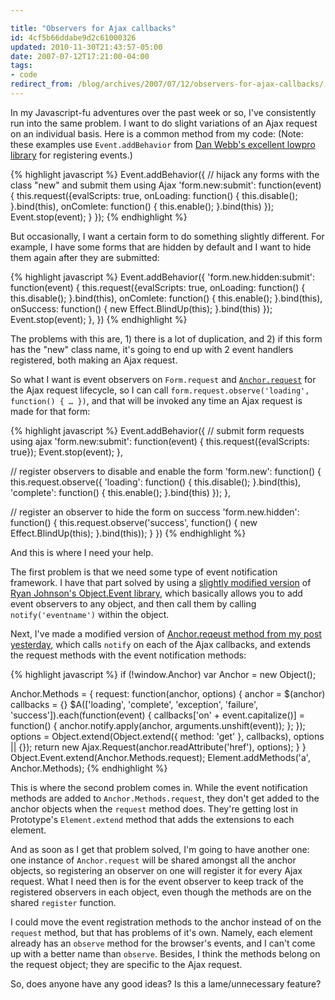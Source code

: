 ```yaml
---

title: "Observers for Ajax callbacks"
id: 4cf5b66ddabe9d2c61000326
updated: 2010-11-30T21:43:57-05:00
date: 2007-07-12T17:21:00-04:00
tags:
- code
redirect_from: /blog/archives/2007/07/12/observers-for-ajax-callbacks/
---
```


In my Javascript-fu adventures over the past week or so, I've consistently run into the same problem. I want to do slight variations of an Ajax request on an individual basis. Here is a common method from my code: (Note: these examples use `Event.addBehavior` from [Dan Webb's excellent lowpro library](http://www.danwebb.net/2006/9/3/low-pro-unobtrusive-scripting-for-prototype) for registering events.)

{% highlight javascript %}
Event.addBehavior({
  // hijack any forms with the class "new" and submit them using Ajax
  'form.new:submit': function(event) {
    this.request({evalScripts: true,
      onLoading: function() { this.disable(); }.bind(this),
      onComlete: function() { this.enable(); }.bind(this)
    });
    Event.stop(event);
  }
});
{% endhighlight %}

But occasionally, I want a certain form to do something slightly different. For example, I have some forms that are hidden by default and I want to hide them again after they are submitted:

{% highlight javascript %}
Event.addBehavior({
  'form.new.hidden:submit': function(event) {
    this.request({evalScripts: true,
      onLoading: function() { this.disable(); }.bind(this),
      onComlete: function() { this.enable(); }.bind(this),
      onSuccess: function() { new Effect.BlindUp(this); }.bind(this)
    });
    Event.stop(event);
  },
})
{% endhighlight %}

The problems with this are, 1) there is a lot of duplication, and 2) if this form has the "new" class name, it's going to end up with 2 event handlers registered, both making an Ajax request.

So what I want is event observers on `Form.request` and [`Anchor.request`](/2007/7/11/adding-dom-methods-with-prototype) for the Ajax request lifecycle, so I can call `form.request.observe('loading', function() { … })`, and that will be invoked any time an Ajax request is made for that form:

{% highlight javascript %}
Event.addBehavior({
  // submit form requests using ajax
  'form.new:submit': function(event) {
    this.request({evalScripts: true});
    Event.stop(event);
  },

  // register observers to disable and enable the form
  'form.new': function() {
    this.request.observe({
      'loading': function() { this.disable(); }.bind(this),
      'complete': function() { this.enable(); }.bind(this)
    });
  },

  // register an observer to hide the form on success
  'form.new.hidden': function() {
    this.request.observe('success', function() {
      new Effect.BlindUp(this);
    }.bind(this));
  }
})
{% endhighlight %}

And this is where I need your help.

The first problem is that we need some type of event notification framework. I have that part solved by using a [slightly modified version](http://source.collectiveidea.com/public/rails/javascripts/object.event.js) of [Ryan Johnson's Object.Event library](http://livepipe.net/projects/object_event/), which basically allows you to add event observers to any object, and then call them by calling `notify('eventname')` within the object.

Next, I've made a modified version of [Anchor.reqeust method from my post yesterday](/2007/7/11/adding-dom-methods-with-prototype), which calls `notify` on each of the Ajax callbacks, and extends the request methods with the event notification methods:

{% highlight javascript %}
if (!window.Anchor) var Anchor = new Object();

Anchor.Methods = {
  request: function(anchor, options) {
    anchor = $(anchor)
    callbacks = {}
    $A(['loading', 'complete', 'exception', 'failure', 'success']).each(function(event) {
      callbacks['on' + event.capitalize()] = function() {
        anchor.notify.apply(anchor, arguments.unshift(event));
      };
    });
    options = Object.extend(Object.extend({
      method: 'get'
    }, callbacks), options || {});
    return new Ajax.Request(anchor.readAttribute('href'), options);
  }
}
Object.Event.extend(Anchor.Methods.request);
Element.addMethods('a', Anchor.Methods);
{% endhighlight %}

This is where the second problem comes in. While the event notification methods are added to `Anchor.Methods.request`, they don't get added to the anchor objects when the `request` method does. They're getting lost in Prototype's `Element.extend` method that adds the extensions to each element.

And as soon as I get that problem solved, I'm going to have another one: one instance of `Anchor.request` will be shared amongst all the anchor objects, so registering an observer on one will register it for every Ajax request. What I need then is for the event observer to keep track of the registered observers in each object, even though the methods are on the shared `register` function.

I could move the event registration methods to the anchor instead of on the `request` method, but that has problems of it's own. Namely, each element already has an `observe` method for the browser's events, and I can't come up with a better name than `observe`. Besides, I think the methods belong on the request object; they are specific to the Ajax request.

So, does anyone have any good ideas? Is this a lame/unnecessary feature?
